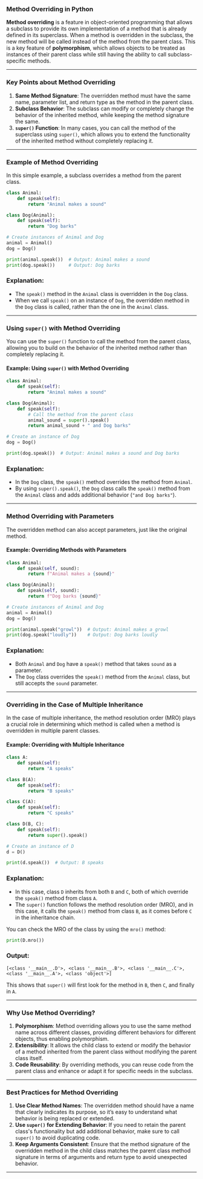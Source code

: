 ### **Method Overriding in Python**

**Method overriding** is a feature in object-oriented programming that allows a subclass to provide its own implementation of a method that is already defined in its superclass. When a method is overridden in the subclass, the new method will be called instead of the method from the parent class. This is a key feature of **polymorphism**, which allows objects to be treated as instances of their parent class while still having the ability to call subclass-specific methods.

---

### **Key Points about Method Overriding**

1. **Same Method Signature**: The overridden method must have the same name, parameter list, and return type as the method in the parent class.
2. **Subclass Behavior**: The subclass can modify or completely change the behavior of the inherited method, while keeping the method signature the same.
3. **`super()` Function**: In many cases, you can call the method of the superclass using `super()`, which allows you to extend the functionality of the inherited method without completely replacing it.

---

### **Example of Method Overriding**

In this simple example, a subclass overrides a method from the parent class.

```python
class Animal:
    def speak(self):
        return "Animal makes a sound"

class Dog(Animal):
    def speak(self):
        return "Dog barks"

# Create instances of Animal and Dog
animal = Animal()
dog = Dog()

print(animal.speak())  # Output: Animal makes a sound
print(dog.speak())     # Output: Dog barks
```

### **Explanation:**
- The `speak()` method in the `Animal` class is overridden in the `Dog` class. 
- When we call `speak()` on an instance of `Dog`, the overridden method in the `Dog` class is called, rather than the one in the `Animal` class.

---

### **Using `super()` with Method Overriding**

You can use the `super()` function to call the method from the parent class, allowing you to build on the behavior of the inherited method rather than completely replacing it.

#### **Example: Using `super()` with Method Overriding**

```python
class Animal:
    def speak(self):
        return "Animal makes a sound"

class Dog(Animal):
    def speak(self):
        # Call the method from the parent class
        animal_sound = super().speak()
        return animal_sound + " and Dog barks"

# Create an instance of Dog
dog = Dog()

print(dog.speak())  # Output: Animal makes a sound and Dog barks
```

### **Explanation:**
- In the `Dog` class, the `speak()` method overrides the method from `Animal`.
- By using `super().speak()`, the `Dog` class calls the `speak()` method from the `Animal` class and adds additional behavior (`"and Dog barks"`).

---

### **Method Overriding with Parameters**

The overridden method can also accept parameters, just like the original method. 

#### **Example: Overriding Methods with Parameters**

```python
class Animal:
    def speak(self, sound):
        return f"Animal makes a {sound}"

class Dog(Animal):
    def speak(self, sound):
        return f"Dog barks {sound}"

# Create instances of Animal and Dog
animal = Animal()
dog = Dog()

print(animal.speak("growl"))  # Output: Animal makes a growl
print(dog.speak("loudly"))    # Output: Dog barks loudly
```

### **Explanation:**
- Both `Animal` and `Dog` have a `speak()` method that takes `sound` as a parameter.
- The `Dog` class overrides the `speak()` method from the `Animal` class, but still accepts the `sound` parameter.

---

### **Overriding in the Case of Multiple Inheritance**

In the case of multiple inheritance, the method resolution order (MRO) plays a crucial role in determining which method is called when a method is overridden in multiple parent classes.

#### **Example: Overriding with Multiple Inheritance**

```python
class A:
    def speak(self):
        return "A speaks"

class B(A):
    def speak(self):
        return "B speaks"

class C(A):
    def speak(self):
        return "C speaks"

class D(B, C):
    def speak(self):
        return super().speak()

# Create an instance of D
d = D()

print(d.speak())  # Output: B speaks
```

### **Explanation:**
- In this case, class `D` inherits from both `B` and `C`, both of which override the `speak()` method from class `A`.
- The `super()` function follows the method resolution order (MRO), and in this case, it calls the `speak()` method from class `B`, as it comes before `C` in the inheritance chain.

You can check the MRO of the class by using the `mro()` method:

```python
print(D.mro())  
```

### **Output:**
```
[<class '__main__.D'>, <class '__main__.B'>, <class '__main__.C'>, <class '__main__.A'>, <class 'object'>]
```

This shows that `super()` will first look for the method in `B`, then `C`, and finally in `A`.

---

### **Why Use Method Overriding?**
1. **Polymorphism**: Method overriding allows you to use the same method name across different classes, providing different behaviors for different objects, thus enabling polymorphism.
2. **Extensibility**: It allows the child class to extend or modify the behavior of a method inherited from the parent class without modifying the parent class itself.
3. **Code Reusability**: By overriding methods, you can reuse code from the parent class and enhance or adapt it for specific needs in the subclass.

---

### **Best Practices for Method Overriding**
1. **Use Clear Method Names**: The overridden method should have a name that clearly indicates its purpose, so it’s easy to understand what behavior is being replaced or extended.
2. **Use `super()` for Extending Behavior**: If you need to retain the parent class's functionality but add additional behavior, make sure to call `super()` to avoid duplicating code.
3. **Keep Arguments Consistent**: Ensure that the method signature of the overridden method in the child class matches the parent class method signature in terms of arguments and return type to avoid unexpected behavior.

---
